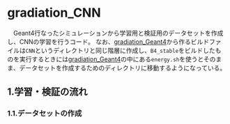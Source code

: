 # gradiation_CNN
　Geant4行なったシミュレーションから学習用と検証用のデータセットを作成し、CNNの学習を行うコード。
なお、[gradiation_Geant4](https://github.com/SmallForestk/gradiation_Geant4)から作るビルドファイルは`CNN`というディレクトリと同じ階層に作成し、`B4_stable`をビルドしたものを実行するときには[gradiation_Geant4](https://github.com/SmallForestk/gradiation_Geant4)の中にある`energy.sh`を使うとそのまま、データセットを作成するためのディレクトリに移動するようになっている。
 
## 1.学習・検証の流れ
### 1.1.データセットの作成
